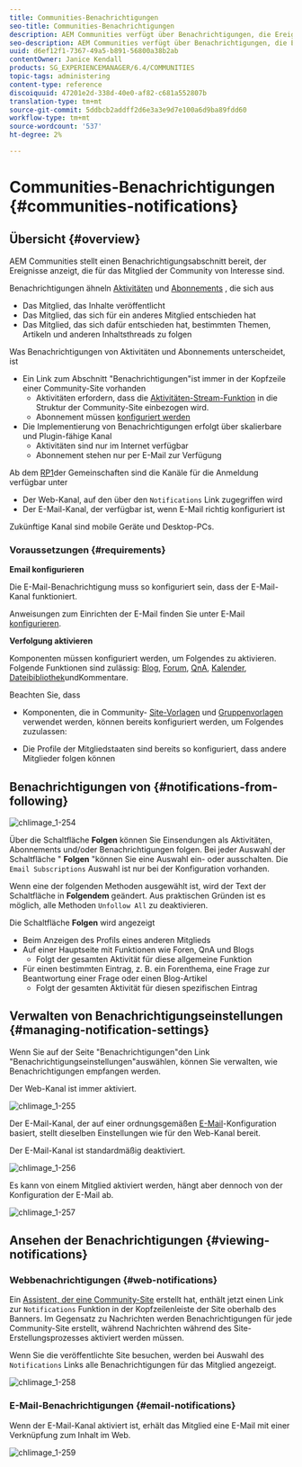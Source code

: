 ```yaml
---
title: Communities-Benachrichtigungen
seo-title: Communities-Benachrichtigungen
description: AEM Communities verfügt über Benachrichtigungen, die Ereignisse anzeigen, die für das angemeldete Community-Mitglied von Interesse sind
seo-description: AEM Communities verfügt über Benachrichtigungen, die Ereignisse anzeigen, die für das angemeldete Community-Mitglied von Interesse sind
uuid: d6ef12f1-7367-49a5-b891-56800a38b2ab
contentOwner: Janice Kendall
products: SG_EXPERIENCEMANAGER/6.4/COMMUNITIES
topic-tags: administering
content-type: reference
discoiquuid: 47201e2d-338d-40e0-af82-c681a552807b
translation-type: tm+mt
source-git-commit: 5ddbcb2addff2d6e3a3e9d7e100a6d9ba89fdd60
workflow-type: tm+mt
source-wordcount: '537'
ht-degree: 2%

---
```



# Communities-Benachrichtigungen {#communities-notifications}

## Übersicht {#overview}

AEM Communities stellt einen Benachrichtigungsabschnitt bereit, der Ereignisse anzeigt, die für das Mitglied der Community von Interesse sind.

Benachrichtigungen ähneln [Aktivitäten](essentials-activities.md) und [Abonnements](subscriptions.md) , die sich aus

* Das Mitglied, das Inhalte veröffentlicht
* Das Mitglied, das sich für ein anderes Mitglied entschieden hat
* Das Mitglied, das sich dafür entschieden hat, bestimmten Themen, Artikeln und anderen Inhaltsthreads zu folgen

Was Benachrichtigungen von Aktivitäten und Abonnements unterscheidet, ist

* Ein Link zum Abschnitt &quot;Benachrichtigungen&quot;ist immer in der Kopfzeile einer Community-Site vorhanden
   * Aktivitäten erfordern, dass die [Aktivitäten-Stream-Funktion](functions.md#activity-stream-function) in die Struktur der Community-Site einbezogen wird.
   * Abonnement müssen [konfiguriert werden](email.md)
* Die Implementierung von Benachrichtigungen erfolgt über skalierbare und Plugin-fähige Kanal
   * Aktivitäten sind nur im Internet verfügbar
   * Abonnement stehen nur per E-Mail zur Verfügung

Ab dem [RP1](deploy-communities.md#latestfeaturepack)der Gemeinschaften sind die Kanäle für die Anmeldung verfügbar unter

* Der Web-Kanal, auf den über den `Notifications` Link zugegriffen wird
* Der E-Mail-Kanal, der verfügbar ist, wenn E-Mail richtig konfiguriert ist

Zukünftige Kanal sind mobile Geräte und Desktop-PCs.

### Voraussetzungen {#requirements}

**Email konfigurieren**

Die E-Mail-Benachrichtigung muss so konfiguriert sein, dass der E-Mail-Kanal funktioniert.

Anweisungen zum Einrichten der E-Mail finden Sie unter E-Mail [konfigurieren](analytics.md).

**Verfolgung aktivieren**

Komponenten müssen konfiguriert werden, um Folgendes zu aktivieren. Folgende Funktionen sind zulässig: [Blog](blog-feature.md), [Forum](forum.md), [QnA](working-with-qna.md), [Kalender](calendar.md), [Dateibibliothek](file-library.md)[](comments.md)undKommentare.

Beachten Sie, dass

* Komponenten, die in Community- [Site-Vorlagen](sites.md) und [Gruppenvorlagen](tools-groups.md) verwendet werden, können bereits konfiguriert werden, um Folgendes zuzulassen:

* Die Profile der Mitgliedstaaten sind bereits so konfiguriert, dass andere Mitglieder folgen können

## Benachrichtigungen von {#notifications-from-following}

![chlimage_1-254](assets/chlimage_1-254.png)

Über die Schaltfläche **Folgen** können Sie Einsendungen als Aktivitäten, Abonnements und/oder Benachrichtigungen folgen. Bei jeder Auswahl der Schaltfläche &quot; **Folgen** &quot;können Sie eine Auswahl ein- oder ausschalten. Die `Email Subscriptions` Auswahl ist nur bei der Konfiguration vorhanden.

Wenn eine der folgenden Methoden ausgewählt ist, wird der Text der Schaltfläche in **Folgendem** geändert. Aus praktischen Gründen ist es möglich, alle Methoden `Unfollow All` zu deaktivieren.

Die Schaltfläche **Folgen** wird angezeigt

* Beim Anzeigen des Profils eines anderen Mitglieds
* Auf einer Hauptseite mit Funktionen wie Foren, QnA und Blogs
   * Folgt der gesamten Aktivität für diese allgemeine Funktion
* Für einen bestimmten Eintrag, z. B. ein Forenthema, eine Frage zur Beantwortung einer Frage oder einen Blog-Artikel
   * Folgt der gesamten Aktivität für diesen spezifischen Eintrag

## Verwalten von Benachrichtigungseinstellungen {#managing-notification-settings}

Wenn Sie auf der Seite &quot;Benachrichtigungen&quot;den Link &quot;Benachrichtigungseinstellungen&quot;auswählen, können Sie verwalten, wie Benachrichtigungen empfangen werden.

Der Web-Kanal ist immer aktiviert.

![chlimage_1-255](assets/chlimage_1-255.png)

Der E-Mail-Kanal, der auf einer ordnungsgemäßen [E-Mail](email.md)-Konfiguration basiert, stellt dieselben Einstellungen wie für den Web-Kanal bereit.

Der E-Mail-Kanal ist standardmäßig deaktiviert.

![chlimage_1-256](assets/chlimage_1-256.png)

Es kann von einem Mitglied aktiviert werden, hängt aber dennoch von der Konfiguration der E-Mail ab.

![chlimage_1-257](assets/chlimage_1-257.png)

## Ansehen der Benachrichtigungen {#viewing-notifications}

### Webbenachrichtigungen {#web-notifications}

Ein [Assistent, der eine Community-Site](sites-console.md) erstellt hat, enthält jetzt einen Link zur `Notifications` Funktion in der Kopfzeilenleiste der Site oberhalb des Banners. Im Gegensatz zu Nachrichten werden Benachrichtigungen für jede Community-Site erstellt, während Nachrichten während des Site-Erstellungsprozesses aktiviert werden müssen.

Wenn Sie die veröffentlichte Site besuchen, werden bei Auswahl des `Notifications` Links alle Benachrichtigungen für das Mitglied angezeigt.

![chlimage_1-258](assets/chlimage_1-258.png)

### E-Mail-Benachrichtigungen {#email-notifications}

Wenn der E-Mail-Kanal aktiviert ist, erhält das Mitglied eine E-Mail mit einer Verknüpfung zum Inhalt im Web.

![chlimage_1-259](assets/chlimage_1-259.png)

